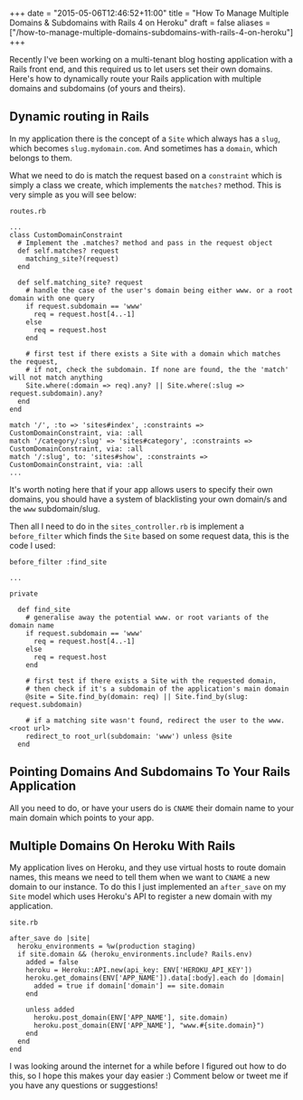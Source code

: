+++
date = "2015-05-06T12:46:52+11:00"
title = "How To Manage Multiple Domains & Subdomains with Rails 4 on Heroku"
draft = false
aliases = ["/how-to-manage-multiple-domains-subdomains-with-rails-4-on-heroku"]
+++

<p><p>Recently I've been working on a multi-tenant blog hosting application with a Rails front end, and this required us to let users set their own domains. Here's how to dynamically route your Rails application with multiple domains and subdomains (of yours and theirs).</p>

<h2 id="dynamicroutinginrails">Dynamic routing in Rails</h2>

<p>In my application there is the concept of a <code>Site</code> which always has a <code>slug</code>, which becomes <code>slug.mydomain.com</code>. And sometimes has a <code>domain</code>, which belongs to them.</p>

<p>What we need to do is match the request based on a <code>constraint</code> which is simply a class we create, which implements the <code>matches?</code> method. This is very simple as you will see below:</p>

<p><code>routes.rb</code></p>

<pre><code>...
class CustomDomainConstraint  
  # Implement the .matches? method and pass in the request object
  def self.matches? request
    matching_site?(request)
  end

  def self.matching_site? request
    # handle the case of the user's domain being either www. or a root domain with one query
    if request.subdomain == 'www'
      req = request.host[4..-1]
    else
      req = request.host
    end

    # first test if there exists a Site with a domain which matches the request,
    # if not, check the subdomain. If none are found, the the 'match' will not match anything
    Site.where(:domain =&gt; req).any? || Site.where(:slug =&gt; request.subdomain).any?
  end
end

match '/', :to =&gt; 'sites#index', :constraints =&gt; CustomDomainConstraint, via: :all  
match '/category/:slug' =&gt; 'sites#category', :constraints =&gt; CustomDomainConstraint, via: :all  
match '/:slug', to: 'sites#show', :constraints =&gt; CustomDomainConstraint, via: :all  
...
</code></pre>

<p>It's worth noting here that if your app allows users to specify their own domains, you should have a system of blacklisting your own domain/s and the <code>www</code> subdomain/slug.</p>

<p>Then all I need to do in the <code>sites_controller.rb</code> is implement a <code>before_filter</code> which finds the <code>Site</code> based on some request data, this is the code I used:</p>

<pre><code>before_filter :find_site

...

private

  def find_site
    # generalise away the potential www. or root variants of the domain name
    if request.subdomain == 'www'
      req = request.host[4..-1]
    else
      req = request.host
    end

    # first test if there exists a Site with the requested domain,
    # then check if it's a subdomain of the application's main domain
    @site = Site.find_by(domain: req) || Site.find_by(slug: request.subdomain)

    # if a matching site wasn't found, redirect the user to the www.&lt;root url&gt;
    redirect_to root_url(subdomain: 'www') unless @site
  end
</code></pre>

<h2 id="pointingdomainsandsubdomainstoyourrailsapplication">Pointing Domains And Subdomains To Your Rails Application</h2>

<p>All you need to do, or have your users do is <code>CNAME</code> their domain name to your main domain which points to your app.</p>

<h2 id="multipledomainsonherokuwithrails">Multiple Domains On Heroku With Rails</h2>

<p>My application lives on Heroku, and they use virtual hosts to route domain names, this means we need to tell them when we want to <code>CNAME</code> a new domain to our instance.  To do this I just implemented an <code>after_save</code> on my <code>Site</code> model which uses Heroku's API to register a new domain with my application.</p>

<p><code>site.rb</code></p>

<pre><code>after_save do |site|  
  heroku_environments = %w(production staging)
  if site.domain &amp;&amp; (heroku_environments.include? Rails.env)
    added = false
    heroku = Heroku::API.new(api_key: ENV['HEROKU_API_KEY'])
    heroku.get_domains(ENV['APP_NAME']).data[:body].each do |domain|
      added = true if domain['domain'] == site.domain
    end

    unless added
      heroku.post_domain(ENV['APP_NAME'], site.domain)
      heroku.post_domain(ENV['APP_NAME'], "www.#{site.domain}")
    end
  end
end  
</code></pre>

<p>I was looking around the internet for a while before I figured out how to do this, so I hope this makes your day easier :) Comment below or tweet me if you have any questions or suggestions!</p></p>
